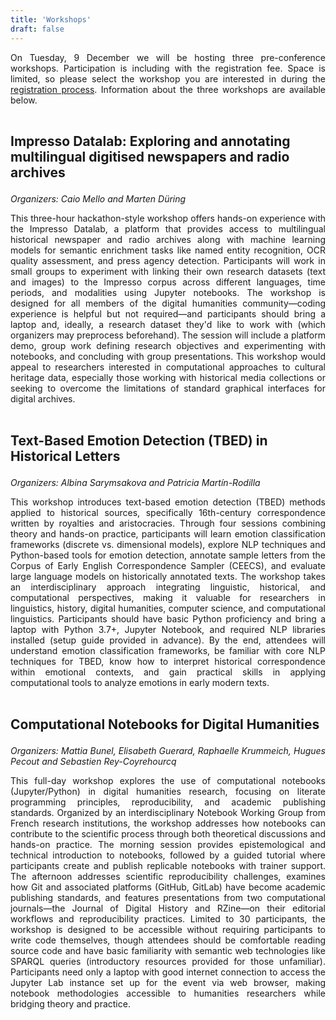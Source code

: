 ```yaml
---
title: 'Workshops'
draft: false
---
```


<style>
h3 {
    font-size: 1.5em;
}

p {
    text-align: justify;
}
</style>

On Tuesday, 9 December we will be hosting three pre-conference workshops.
Participation is including with the registration fee. Space is limited, so
please select the workshop you are interested in during the [registration
process](/venue/registration). Information about the three workshops are available
below.

<div class="space" style="padding-top:0.5%;"></div>

<h3 id="workshop-3">Impresso Datalab: Exploring and annotating multilingual digitised newspapers and radio archives</h3>

<i>Organizers: Caio Mello and Marten Düring</i>

This three-hour hackathon-style workshop offers hands-on experience with the Impresso Datalab, a platform that provides access to multilingual historical newspaper and radio archives along with machine learning models for semantic enrichment tasks like named entity recognition, OCR quality assessment, and press agency detection. Participants will work in small groups to experiment with linking their own research datasets (text and images) to the Impresso corpus across different languages, time periods, and modalities using Jupyter notebooks. The workshop is designed for all members of the digital humanities community—coding experience is helpful but not required—and participants should bring a laptop and, ideally, a research dataset they'd like to work with (which organizers may preprocess beforehand). The session will include a platform demo, group work defining research objectives and experimenting with notebooks, and concluding with group presentations. This workshop would appeal to researchers interested in computational approaches to cultural heritage data, especially those working with historical media collections or seeking to overcome the limitations of standard graphical interfaces for digital archives.

<div class="space" style="padding-top:0.5%;"></div>

<h3 id="workshop-2">Text-Based Emotion Detection (TBED) in Historical Letters</h3>

<i>Organizers: Albina Sarymsakova and Patricia Martín-Rodilla</i>

This workshop introduces text-based emotion detection (TBED) methods applied to historical sources, specifically 16th-century correspondence written by royalties and aristocracies. Through four sessions combining theory and hands-on practice, participants will learn emotion classification frameworks (discrete vs. dimensional models), explore NLP techniques and Python-based tools for emotion detection, annotate sample letters from the Corpus of Early English Correspondence Sampler (CEECS), and evaluate large language models on historically annotated texts. The workshop takes an interdisciplinary approach integrating linguistic, historical, and computational perspectives, making it valuable for researchers in linguistics, history, digital humanities, computer science, and computational linguistics. Participants should have basic Python proficiency and bring a laptop with Python 3.7+, Jupyter Notebook, and required NLP libraries installed (setup guide provided in advance). By the end, attendees will understand emotion classification frameworks, be familiar with core NLP techniques for TBED, know how to interpret historical correspondence within emotional contexts, and gain practical skills in applying computational tools to analyze emotions in early modern texts.

<div class="space" style="padding-top:0.5%;"></div>

<h3 id="workshop-1">Computational Notebooks for Digital Humanities</h3>

<i>Organizers: Mattia Bunel, Elisabeth Guerard, Raphaelle Krummeich, Hugues Pecout and Sebastien Rey-Coyrehourcq</i>

This full-day workshop explores the use of computational notebooks (Jupyter/Python) in digital humanities research, focusing on literate programming principles, reproducibility, and academic publishing standards. Organized by an interdisciplinary Notebook Working Group from French research institutions, the workshop addresses how notebooks can contribute to the scientific process through both theoretical discussions and hands-on practice. The morning session provides epistemological and technical introduction to notebooks, followed by a guided tutorial where participants create and publish replicable notebooks with trainer support. The afternoon addresses scientific reproducibility challenges, examines how Git and associated platforms (GitHub, GitLab) have become academic publishing standards, and features presentations from two computational journals—the Journal of Digital History and RZine—on their editorial workflows and reproducibility practices. Limited to 30 participants, the workshop is designed to be accessible without requiring participants to write code themselves, though attendees should be comfortable reading source code and have basic familiarity with semantic web technologies like SPARQL queries (introductory resources provided for those unfamiliar). Participants need only a laptop with good internet connection to access the Jupyter Lab instance set up for the event via web browser, making notebook methodologies accessible to humanities researchers while bridging theory and practice.
